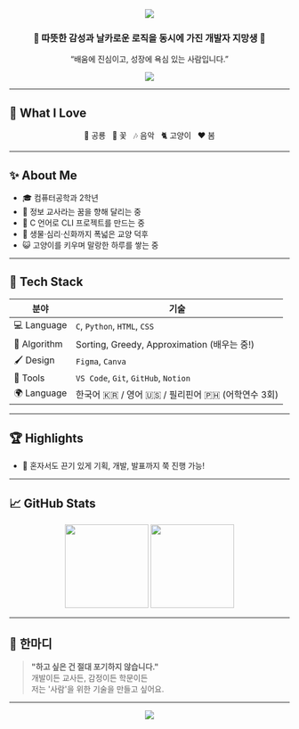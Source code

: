 <!-- 프로필 상단 배너 -->
<div align="center">
  <img src="https://capsule-render.vercel.app/api?type=wave&color=0:ffb8d1,100:a8b7ff&height=160&section=header&text=Hello%20I'm%20Eunsoo!💖&fontSize=45&fontAlignY=35&desc=Creative%20Dev%20with%20a%20Heart&descAlignY=55&fontColor=ff6699&descSize=20" />
</div>
<!-- 인사 -->
<div align="center">
  
  <h3>🌼 따뜻한 감성과 날카로운 로직을 동시에 가진 개발자 지망생 🌼</h3>

  <p>“배움에 진심이고, 성장에 욕심 있는 사람입니다.”</p>
  
  <img src="https://readme-typing-svg.demolab.com?font=Fira+Code&pause=1000&color=FF99B4&center=true&vCenter=true&width=435&lines=Computer+Engineering+Student.;Future+Information+Teacher.;Creative+Maker.;I+never+give+up." />

</div>


---

## 💖 What I Love

<div align="center">
  🦖 공룡 &nbsp; 🌸 꽃 &nbsp; 🎶 음악 &nbsp; 🐈 고양이 &nbsp; ❤️ 봄  
</div>


---

## ✨ About Me

- 🎓 컴퓨터공학과 2학년  
- 🏫 정보 교사라는 꿈을 향해 달리는 중  
- 💬 C 언어로 CLI 프로젝트를 만드는 중  
- 🧠 생물·심리·신화까지 폭넓은 교양 덕후  
- 😺 고양이를 키우며 말랑한 하루를 쌓는 중

---

## 🔧 Tech Stack

| 분야         | 기술 |
|--------------|------|
| 💻 Language  | `C`, `Python`, `HTML`, `CSS` |
| 🧠 Algorithm | Sorting, Greedy, Approximation (배우는 중!) |
| 🖌 Design    | `Figma`, `Canva` |
| 📁 Tools     | `VS Code`, `Git`, `GitHub`, `Notion` |
| 🌍 Language  | 한국어 🇰🇷 / 영어 🇺🇸 / 필리핀어 🇵🇭 (어학연수 3회) |


---

## 🏆 Highlights

- 🧩 혼자서도 끈기 있게 기획, 개발, 발표까지 쭉 진행 가능!

---

## 📈 GitHub Stats

<div align="center">
  <img src="https://github-readme-stats.vercel.app/api?username=chloe903S2&show_icons=true&theme=tokyonight&hide=prs" height="150"/>
  <img src="https://github-readme-stats.vercel.app/api/top-langs/?username=chloe903S2&layout=compact&theme=tokyonight" height="150"/>
</div>

---

## 💬 한마디

> **"하고 싶은 건 절대 포기하지 않습니다."**  
> 개발이든 교사든, 감정이든 학문이든  
> 저는 '사람'을 위한 기술을 만들고 싶어요.

---

<div align="center">
  <img src="https://capsule-render.vercel.app/api?type=waving&color=0:a8b7ff,100:ffc8dd&height=100&section=footer" />
</div>
